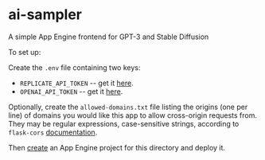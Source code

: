 # ai-sampler
A simple App Engine frontend for GPT-3 and Stable Diffusion 

To set up:

Create the `.env` file containing two keys:

 * `REPLICATE_API_TOKEN` -- get it [here](https://replicate.com/pricing).
 * `OPENAI_API_TOKEN` -- get it [here](https://beta.openai.com/account/api-keys).

Optionally, create the `allowed-domains.txt` file listing the origins (one per line) of domains you would like this app to allow cross-origin requests from. They may be regular expressions, case-sensitive strings, according to `flask-cors` [documentation](https://flask-cors.readthedocs.io/en/latest/api.html#).

Then [create](https://cloud.google.com/appengine/docs/standard/python3/building-app) an App Engine project for this directory and deploy it. 